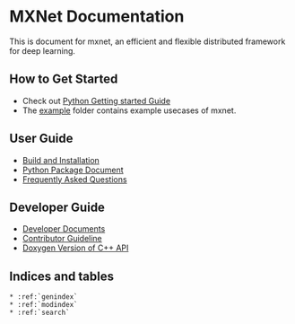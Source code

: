 MXNet Documentation
===================
This is document for mxnet, an efficient and flexible distributed framework for deep learning.

How to Get Started
------------------
* Check out [Python Getting started Guide](python/tutorial.md)
* The [example](../example) folder contains example usecases of mxnet.

User Guide
----------
* [Build and Installation](build.md)
* [Python Package Document](python/index.md)
* [Frequently Asked Questions](faq.md)

Developer Guide
---------------
* [Developer Documents](developer-guide/index.md)
* [Contributor Guideline](contribute.md)
* [Doxygen Version of C++ API](https://mxnet.readthedocs.org/en/latest/doxygen)


Indices and tables
------------------

```eval_rst
* :ref:`genindex`
* :ref:`modindex`
* :ref:`search`
```
